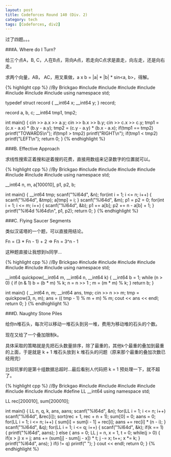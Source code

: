 ```yaml
---
layout: post
title: Codeforces Round 140 (Div. 2)
category: tech
tags: [Codeforces, div2]
---
```


过了四题。。。

###A. Where do I Turn?

给三个点A，B, C，人在B点，背向A点，若走向C点求是直走，向左走，还是向右走。

求两个向量，AB， AC，用叉乘做，a x b = |a| * |b| * sin<a, b>，得解。

{% highlight cpp %}
//By Brickgao
#include <iostream>
#include <cstdio>
#include <cstring>
#include <cmath>
#include <cstdlib>
#include <algorithm>
#include <vector>
using namespace std;

typedef struct record
{
    __int64 x;
    __int64 y;
} record;

record a, b, c;
__int64 tmp1, tmp2;

int main()
{
    cin >> a.x >> a.y;
    cin >> b.x >> b.y;
    cin >> c.x >> c.y;
    tmp1 = (c.x - a.x) * (b.y - a.y);
    tmp2 = (c.y - a.y) * (b.x - a.x);
    if(tmp1 == tmp2) printf("TOWARDS\n");
    if(tmp1 > tmp2) printf("RIGHT\n");
    if(tmp1 < tmp2) printf("LEFT\n");
    return 0;
}
{% endhighlight %}

###B. Effective Approach

求线性搜索正着搜和逆着搜的花费，直接用数组来记录数字的位置就可以。

{% highlight cpp %}
//By Brickgao
#include <iostream>
#include <cstdio>
#include <cstring>
#include <cmath>
#include <cstdlib>
#include <algorithm>
#include <vector>
using namespace std;

__int64 n, m, a[100010], p1, p2, b;

int main()
{
    __int64 tmp;
    scanf("%I64d", &n);
    for(int i = 1; i <= n; i++)
    {
        scanf("%I64d", &tmp);
        a[tmp] = i;
    }
    scanf("%I64d", &m);
    p1 = p2 = 0;
    for(int i = 1; i <= m; i++)
    {
        scanf("%I64d", &b);
        p1 += a[b];
        p2 += n - a[b] + 1;
    }
    printf("%I64d %I64d\n", p1, p2);
    return 0;
}
{% endhighlight %}

###C. Flying Saucer Segments

类似汉诺塔的一个题，可以直接用结论。

Fn = (3 * Fn - 1) + 2 => Fn = 3^n - 1

这种题直接让我想到ls同学...

{% highlight cpp %}
//By Brickgao
#include <iostream>
#include <cstdio>
#include <cstring>
#include <cmath>
#include <cstdlib>
#include <algorithm>
#include <vector>
using namespace std;

__int64 quickpow(__int64 m, __int64 n, __int64 k)
{
    __int64 b = 1;
    while (n > 0)
    {
          if (n & 1)
             b = (b * m) % k;
          n = n >> 1 ;
          m = (m * m) % k;
    }
    return b;
}

int main()
{
    __int64 n, m;
    __int64 ans, tmp;
    cin >> n >> m;
    tmp = quickpow(3, n, m);
    ans = (( tmp - 1) % m + m) % m;
    cout << ans << endl;
    return 0;
}
{% endhighlight %}

###D. Naughty Stone Piles

给你n堆石头，每次可以移动一堆石头到另一堆，费用为移动堆的石头的个数。

现在又给了一个叠加限制k。

具体采取的策略就是先把石头数量排序，除了最重的，其他k个最重的叠加到最重的上面，于是就是 k + 1 堆石头放到 k 堆石头的问题（原来那个最重的叠加次数已经用完）

比较坑爹的是第十组数据总超时...最后看别人代码把 k = 1 预处理一下，就不超了。

{% highlight cpp %}
//By Brickgao
#include <iostream>
#include <cstdio>
#include <cstring>
#include <cmath>
#include <cstdlib>
#include <algorithm>
#include <vector>
#define LL __int64
using namespace std;

LL rec[200010], sum[200010];

int main()
{
    LL n, q, k, ans, aans;
    scanf("%I64d", &n);
    for(LL i = 1; i <= n; i++)
        scanf("%I64d", &rec[i]);
    sort(rec + 1, rec + n + 1);
    sum[0] = 0;
    aans = 0;
    for(LL i = 1; i <= n; i++)
    {
        sum[i] = sum[i - 1] + rec[i];
        aans += rec[i] * (n - i);
    }
    scanf("%I64d", &q);
    for(LL i = 1; i <= q; i++)
    {
        scanf("%I64d", &k);
        if(k == 1)
        {
            printf("%I64d", aans);
        }
        else
        {
            ans = 0;
            LL j = n, x = 1, t = 0;
            while(j > 0)
            {
                if(x > j) x = j;
                ans += (sum[j] - sum[j - x]) * t;
                j -= x;
                t++;
                x *= k;
            }
            printf("%I64d", ans);
        }
        if(i != q)
            printf(" ");
    }
    cout << endl;
    return 0;
}
{% endhighlight %}
